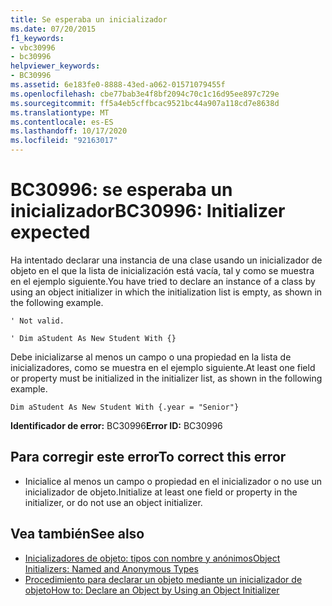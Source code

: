 ```yaml
---
title: Se esperaba un inicializador
ms.date: 07/20/2015
f1_keywords:
- vbc30996
- bc30996
helpviewer_keywords:
- BC30996
ms.assetid: 6e183fe0-8888-43ed-a062-01571079455f
ms.openlocfilehash: cbe77bab3e4f8bf2094c70c1c16d95ee897c729e
ms.sourcegitcommit: ff5a4eb5cffbcac9521bc44a907a118cd7e8638d
ms.translationtype: MT
ms.contentlocale: es-ES
ms.lasthandoff: 10/17/2020
ms.locfileid: "92163017"
---
```

# <a name="bc30996-initializer-expected"></a><span data-ttu-id="42dd8-102">BC30996: se esperaba un inicializador</span><span class="sxs-lookup"><span data-stu-id="42dd8-102">BC30996: Initializer expected</span></span>

<span data-ttu-id="42dd8-103">Ha intentado declarar una instancia de una clase usando un inicializador de objeto en el que la lista de inicialización está vacía, tal y como se muestra en el ejemplo siguiente.</span><span class="sxs-lookup"><span data-stu-id="42dd8-103">You have tried to declare an instance of a class by using an object initializer in which the initialization list is empty, as shown in the following example.</span></span>

 `' Not valid.`

 `' Dim aStudent As New Student With {}`

 <span data-ttu-id="42dd8-104">Debe inicializarse al menos un campo o una propiedad en la lista de inicializadores, como se muestra en el ejemplo siguiente.</span><span class="sxs-lookup"><span data-stu-id="42dd8-104">At least one field or property must be initialized in the initializer list, as shown in the following example.</span></span>

 `Dim aStudent As New Student With {.year = "Senior"}`

 <span data-ttu-id="42dd8-105">**Identificador de error:** BC30996</span><span class="sxs-lookup"><span data-stu-id="42dd8-105">**Error ID:** BC30996</span></span>

## <a name="to-correct-this-error"></a><span data-ttu-id="42dd8-106">Para corregir este error</span><span class="sxs-lookup"><span data-stu-id="42dd8-106">To correct this error</span></span>

- <span data-ttu-id="42dd8-107">Inicialice al menos un campo o propiedad en el inicializador o no use un inicializador de objeto.</span><span class="sxs-lookup"><span data-stu-id="42dd8-107">Initialize at least one field or property in the initializer, or do not use an object initializer.</span></span>

## <a name="see-also"></a><span data-ttu-id="42dd8-108">Vea también</span><span class="sxs-lookup"><span data-stu-id="42dd8-108">See also</span></span>

- [<span data-ttu-id="42dd8-109">Inicializadores de objeto: tipos con nombre y anónimos</span><span class="sxs-lookup"><span data-stu-id="42dd8-109">Object Initializers: Named and Anonymous Types</span></span>](../../programming-guide/language-features/objects-and-classes/object-initializers-named-and-anonymous-types.md)
- [<span data-ttu-id="42dd8-110">Procedimiento para declarar un objeto mediante un inicializador de objeto</span><span class="sxs-lookup"><span data-stu-id="42dd8-110">How to: Declare an Object by Using an Object Initializer</span></span>](../../programming-guide/language-features/objects-and-classes/how-to-declare-an-object-by-using-an-object-initializer.md)

